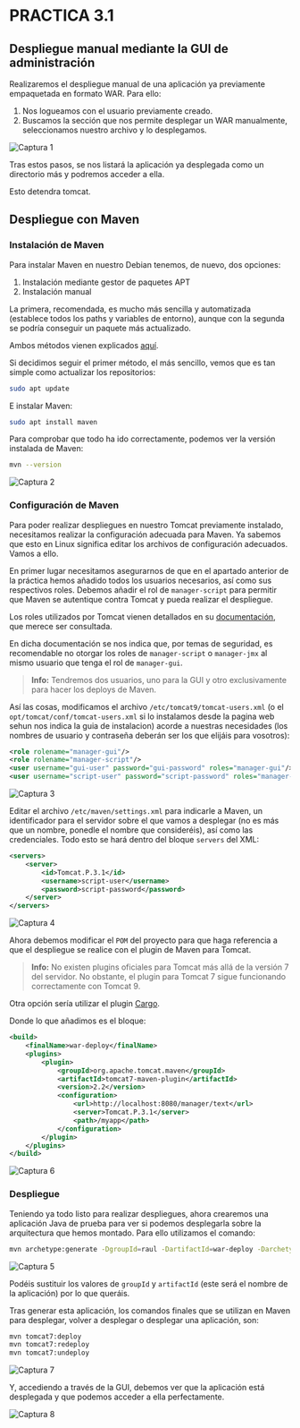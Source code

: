 # PRACTICA 3.1

## Despliegue manual mediante la GUI de administración

Realizaremos el despliegue manual de una aplicación ya previamente empaquetada en formato WAR. Para ello:

1. Nos logueamos con el usuario previamente creado.
2. Buscamos la sección que nos permite desplegar un WAR manualmente, seleccionamos nuestro archivo y lo desplegamos.

![Captura 1](images/Practica3.1/1.png)

Tras estos pasos, se nos listará la aplicación ya desplegada como un directorio más y podremos acceder a ella.




Esto detendra tomcat.

## Despliegue con Maven

### Instalación de Maven

Para instalar Maven en nuestro Debian tenemos, de nuevo, dos opciones:

1. Instalación mediante gestor de paquetes APT
2. Instalación manual

La primera, recomendada, es mucho más sencilla y automatizada (establece todos los paths y variables de entorno), aunque con la segunda se podría conseguir un paquete más actualizado.

Ambos métodos vienen explicados [aquí](https://maven.apache.org/install.html).

Si decidimos seguir el primer método, el más sencillo, vemos que es tan simple como actualizar los repositorios:

```bash
sudo apt update
```

E instalar Maven:

```bash
sudo apt install maven
```

Para comprobar que todo ha ido correctamente, podemos ver la versión instalada de Maven:

```bash
mvn --version
```

![Captura 2](images/Practica3.1/2.png)

### Configuración de Maven

Para poder realizar despliegues en nuestro Tomcat previamente instalado, necesitamos realizar la configuración adecuada para Maven. Ya sabemos que esto en Linux significa editar los archivos de configuración adecuados. Vamos a ello.

En primer lugar necesitamos asegurarnos de que en el apartado anterior de la práctica hemos añadido todos los usuarios necesarios, así como sus respectivos roles. Debemos añadir el rol de `manager-script` para permitir que Maven se autentique contra Tomcat y pueda realizar el despliegue.

Los roles utilizados por Tomcat vienen detallados en su [documentación](https://tomcat.apache.org/tomcat-9.0-doc/manager-howto.html), que merece ser consultada.

En dicha documentación se nos indica que, por temas de seguridad, es recomendable no otorgar los roles de `manager-script` o `manager-jmx` al mismo usuario que tenga el rol de `manager-gui`.

> **Info:** Tendremos dos usuarios, uno para la GUI y otro exclusivamente para hacer los deploys de Maven.

Así las cosas, modificamos el archivo `/etc/tomcat9/tomcat-users.xml` (o el `opt/tomcat/conf/tomcat-users.xml` si lo instalamos desde la pagina web sehun nos indica la guia  de instalacion) acorde a nuestras necesidades (los nombres de usuario y contraseña deberán ser los que elijáis para vosotros):

```xml
<role rolename="manager-gui"/>
<role rolename="manager-script"/>
<user username="gui-user" password="gui-password" roles="manager-gui"/>
<user username="script-user" password="script-password" roles="manager-script"/>
```

![Captura 3](images/Practica3.1/3.png)

Editar el archivo `/etc/maven/settings.xml` para indicarle a Maven, un identificador para el servidor sobre el que vamos a desplegar (no es más que un nombre, ponedle el nombre que consideréis), así como las credenciales. Todo esto se hará dentro del bloque `servers` del XML:

```xml
<servers>
    <server>
        <id>Tomcat.P.3.1</id>
        <username>script-user</username>
        <password>script-password</password>
    </server>
</servers>
```

![Captura 4](images/Practica3.1/4.png)

Ahora debemos modificar el `POM` del proyecto para que haga referencia a que el despliegue se realice con el plugin de Maven para Tomcat.

> **Info:** No existen plugins oficiales para Tomcat más allá de la versión 7 del servidor. No obstante, el plugin para Tomcat 7 sigue funcionando correctamente con Tomcat 9.

Otra opción sería utilizar el plugin [Cargo](https://codehaus-cargo.github.io/cargo/Maven2+plugin.html).

Donde lo que añadimos es el bloque:

```xml
<build>
    <finalName>war-deploy</finalName>
    <plugins>
        <plugin>
            <groupId>org.apache.tomcat.maven</groupId>
            <artifactId>tomcat7-maven-plugin</artifactId>
            <version>2.2</version>
            <configuration>
                <url>http://localhost:8080/manager/text</url>
                <server>Tomcat.P.3.1</server>
                <path>/myapp</path>
            </configuration>
        </plugin>
    </plugins>
</build>
```

![Captura 6](images/Practica3.1/6.png)

### Despliegue

Teniendo ya todo listo para realizar despliegues, ahora crearemos una aplicación Java de prueba para ver si podemos desplegarla sobre la arquitectura que hemos montado. Para ello utilizamos el comando:

```bash
mvn archetype:generate -DgroupId=raul -DartifactId=war-deploy -DarchetypeArtifactId=maven-archetype-webapp -DinteractiveMode=false
```

![Captura 5](images/Practica3.1/5.png)

Podéis sustituir los valores de `groupId` y `artifactId` (este será el nombre de la aplicación) por lo que queráis.

Tras generar esta aplicación, los comandos finales que se utilizan en Maven para desplegar, volver a desplegar o desplegar una aplicación, son:

```bash
mvn tomcat7:deploy
mvn tomcat7:redeploy
mvn tomcat7:undeploy
```

![Captura 7](images/Practica3.1/7.png)

Y, accediendo a través de la GUI, debemos ver que la aplicación está desplegada y que podemos acceder a ella perfectamente.

![Captura 8](images/Practica3.1/8.png)